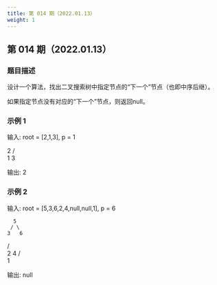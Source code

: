 ```yaml
---
title: 第 014 期（2022.01.13）
weight: 1
---
```


## 第 014 期（2022.01.13）

### 题目描述

设计一个算法，找出二叉搜索树中指定节点的“下一个”节点（也即中序后继）。

如果指定节点没有对应的“下一个”节点，则返回null。

### 示例 1

输入: root = [2,1,3], p = 1

  2
 / \
1   3

输出: 2

### 示例 2

输入: root = [5,3,6,2,4,null,null,1], p = 6

      5
     / \
    3   6
   / \
  2   4
 /   
1

输出: null
